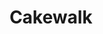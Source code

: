 ---
title: Cakewalk
draft: false
work-type: superyacht
list_order: 1
hero_image: /uploads/casestudy-cakewalk-2.jpg
portfolio_image: /uploads/portfolio-cakewalk.jpg
details:
  - heading: AUSSENENTWURF
    copy_markdown: Tim Heywood Design
  - heading: SCHIFFBAUINGENIEUR
    copy_markdown: Azure Naval Architecture
  - heading: INNENARCHITEKT
    copy_markdown: Dalton Designs Inc.
  - heading: LÄNGE
    copy_markdown: 86M
  - heading: BESONDERHEITEN
    copy_markdown: |-
      - Detailkatalog für das gesamte Projekt
      - Vorgaben bezüglich Furnier, Holz und Veredelung
      - Kontrollmodelle
      - Komplette technische Planung/Ausführung
      - Fertigung
      - Lieferung und Montage
      - Polster-, Leder-, Metall-, Glas-, Spiegel- und Beleuchtungselemente sowie Sonnenblenden
  - heading: HOLZARTEN
    copy_markdown: 'Amerikanische Traubenkirsche, ostindischer Palisander, amerikanische Weißeiche'
image_blocks:
  - image_block:
      image: /uploads/cakewalk-1.jpg
      image_alt-text: 'Superyacht, Cakewalk, with custom woodwork and joinery design'
    image_pair:
      left_image: /uploads/cakewalk-2.jpg
      left_image_alt-text: 'Superyacht, Cakewalk, with astonishing custom dining room design. Custom woodwork and joinery, metalwork and hardware'
      right_image: /uploads/cakewalk-3.jpg
      right_image_alt-text: 'Superyacht, Cakewalk, with custom woodwork and joinery design'
_comments:
  hero_image: file should be ~2000px wide
  portfolio_image: file should be ~1200px wide
  image: file should be ~1800px wide
  left_image: file should be ~800px wide
  right_image: file should be ~800px wide
  lang: "'en' for english, 'de' for german (lowercase)"
lang: de
---